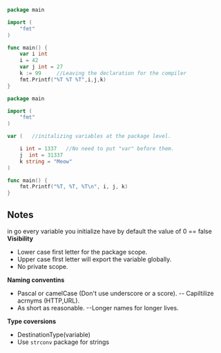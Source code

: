 ```go
package main

import (
	"fmt"
)

func main() {
	var i int
	i = 42
	var j int = 27
	k := 99     //Leaving the declaration for the compiler
	fmt.Printf("%T %T %T",i,j,k)
}
```

```go
package main

import (
	"fmt"
)

var (   //initalizing variables at the package level.

	i int = 1337   //No need to put "var" before them.
	j  int = 31337
	k string = "Meow"
)

func main() {
	fmt.Printf("%T, %T, %T\n", i, j, k)
}
```
 ## Notes
  in go every variable you initialize have by default the value of 0 == false
 **Visibility**
 - Lower case first letter for the package scope.
 - Upper case flrst letter will export the variable globally.
 - No private scope.
 
 **Naming conventins**
 - Pascal or camelCase (Don't use underscore or a score).
 -- Capiltilize acrnyms (HTTP,URL).
 - As short as reasonable.
 --Longer names for longer lives.
 
 **Type coversions**
 - DestinationType(variable)
 - Use `strconv` package for strings